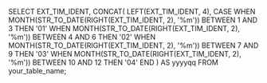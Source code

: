 SELECT
  EXT_TIM_IDENT,
  CONCAT(
    LEFT(EXT_TIM_IDENT, 4), 
    CASE
      WHEN MONTH(STR_TO_DATE(RIGHT(EXT_TIM_IDENT, 2), '%m')) BETWEEN 1 AND 3 THEN '01'
      WHEN MONTH(STR_TO_DATE(RIGHT(EXT_TIM_IDENT, 2), '%m')) BETWEEN 4 AND 6 THEN '02'
      WHEN MONTH(STR_TO_DATE(RIGHT(EXT_TIM_IDENT, 2), '%m')) BETWEEN 7 AND 9 THEN '03'
      WHEN MONTH(STR_TO_DATE(RIGHT(EXT_TIM_IDENT, 2), '%m')) BETWEEN 10 AND 12 THEN '04'
    END
  ) AS yyyyqq
FROM your_table_name;

